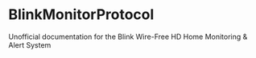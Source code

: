 # BlinkMonitorProtocol
Unofficial documentation for the Blink Wire-Free HD Home Monitoring &amp; Alert System
